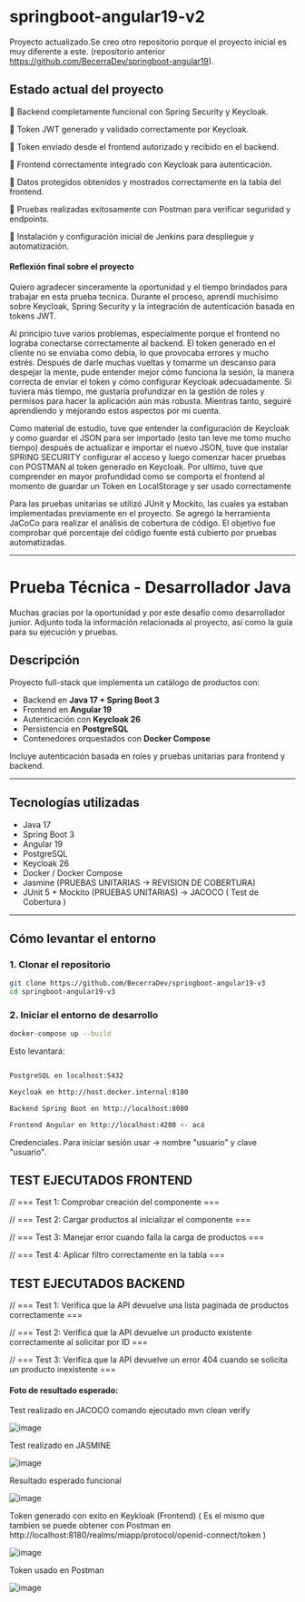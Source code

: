 
# springboot-angular19-v2
Proyecto actualizado.Se creo otro repositorio porque el proyecto inicial es muy diferente a este. 
 (repositorio anterior https://github.com/BecerraDev/springboot-angular19). 

 
## Estado actual del proyecto

🔵 Backend completamente funcional con Spring Security y Keycloak.

🔵 Token JWT generado y validado correctamente por Keycloak.

🔵 Token enviado desde el frontend autorizado y recibido en el backend.

🔵 Frontend correctamente integrado con Keycloak para autenticación.

🔵 Datos protegidos obtenidos y mostrados correctamente en la tabla del frontend.

🔵 Pruebas realizadas exitosamente con Postman para verificar seguridad y endpoints.

🔵 Instalación y configuración inicial de Jenkins para despliegue y automatización.

  
#### Reflexión final sobre el proyecto ####

Quiero agradecer sinceramente la oportunidad y el tiempo brindados para trabajar en esta prueba tecnica. Durante el proceso, aprendí muchísimo sobre Keycloak, Spring Security y la integración de autenticación basada en tokens JWT.

Al principio tuve varios problemas, especialmente porque el frontend no lograba conectarse correctamente al backend. El token generado en el cliente no se enviaba como debía, lo que provocaba errores y mucho estrés. Después de darle muchas vueltas y tomarme un descanso para despejar la mente, pude entender mejor cómo funciona la sesión, la manera correcta de enviar el token y cómo configurar Keycloak adecuadamente. Si tuviera más tiempo, me gustaría profundizar en la gestión de roles y permisos para hacer la aplicación aún más robusta. Mientras tanto, seguiré aprendiendo y mejorando estos aspectos por mi cuenta.

Como material de estudio, tuve que entender la configuración de Keycloak y como guardar el JSON para ser importado (esto tan leve me tomo mucho tiempo) después de actualizar e importar el nuevo JSON, tuve que instalar SPRING SECURITY configurar el acceso y luego comenzar hacer pruebas con POSTMAN al token generado en Keycloak. Por ultimo, tuve que comprender en mayor profundidad como se comporta el frontend al momento de guardar un Token en LocalStorage y ser usado correctamente

Para las pruebas unitarias se utilizó JUnit y Mockito, las cuales ya estaban implementadas previamente en el proyecto. Se agregó la herramienta JaCoCo para realizar el análisis de cobertura de código. El objetivo fue comprobar qué porcentaje del código fuente está cubierto por pruebas automatizadas.

---
# Prueba Técnica - Desarrollador Java

Muchas gracias por la oportunidad y por este desafío como desarrollador junior. Adjunto toda la información relacionada al proyecto, así como la guía para su ejecución y pruebas.

## Descripción

Proyecto full-stack que implementa un catálogo de productos con:

- Backend en **Java 17 + Spring Boot 3**  
- Frontend en **Angular 19**  
- Autenticación con **Keycloak 26**  
- Persistencia en **PostgreSQL**  
- Contenedores orquestados con **Docker Compose**  

Incluye autenticación basada en roles y pruebas unitarias para frontend y backend.

---

## Tecnologías utilizadas

- Java 17  
- Spring Boot 3  
- Angular 19  
- PostgreSQL  
- Keycloak 26  
- Docker / Docker Compose  
- Jasmine (PRUEBAS UNITARIAS -> REVISION DE COBERTURA)  
- JUnit 5 + Mockito (PRUEBAS UNITARIAS) -> JACOCO ( Test de Cobertura )

---

## Cómo levantar el entorno

### 1. Clonar el repositorio

```bash
git clone https://github.com/BecerraDev/springboot-angular19-v3
cd springboot-angular19-v3
```

### 2. Iniciar el entorno de desarrollo
```bash
docker-compose up --build
```
Esto levantará: 

```bash

PostgreSQL en localhost:5432

Keycloak en http://host.docker.internal:8180

Backend Spring Boot en http://localhost:8080

Frontend Angular en http://localhost:4200 <- acá

```

Credenciales. 
Para iniciar sesión usar -> nombre "usuario" y clave "usuario".


## TEST EJECUTADOS FRONTEND

  // === Test 1: Comprobar creación del componente ===

  // === Test 2: Cargar productos al inicializar el componente ===

  // === Test 3: Manejar error cuando falla la carga de productos ===

  // === Test 4: Aplicar filtro correctamente en la tabla ===

## TEST EJECUTADOS BACKEND

  // === Test 1:  Verifica que la API devuelve una lista paginada de productos correctamente === 

  // === Test 2: Verifica que la API devuelve un producto existente correctamente al solicitar por ID ===

  // === Test 3: Verifica que la API devuelve un error 404 cuando se solicita un producto inexistente ===


  #### Foto de resultado esperado: ####

  Test realizado en JACOCO comando ejecutado mvn clean verify

  ![image](https://github.com/user-attachments/assets/58ca545a-85d8-40ad-8bf1-647ff486cc05)

  Test realizado en JASMINE 

  ![image](https://github.com/user-attachments/assets/a74a7dd9-667d-4c98-83f4-af52b20c8ef3)

  Resultado esperado funcional
  
  ![image](https://github.com/user-attachments/assets/f174b96e-fb40-4aca-b67b-daa90e809533)

  Token generado con exito en Keykloak (Frontend)
  ( Es el mismo que tambien se puede obtener con Postman en http://localhost:8180/realms/miapp/protocol/openid-connect/token )

  ![image](https://github.com/user-attachments/assets/9b2b31fa-dbe4-4a5c-8e0a-6c042c59cf91)

  Token usado en Postman 

  ![image](https://github.com/user-attachments/assets/c020fbcd-6571-4f5e-acff-d0d0e3b55072)






